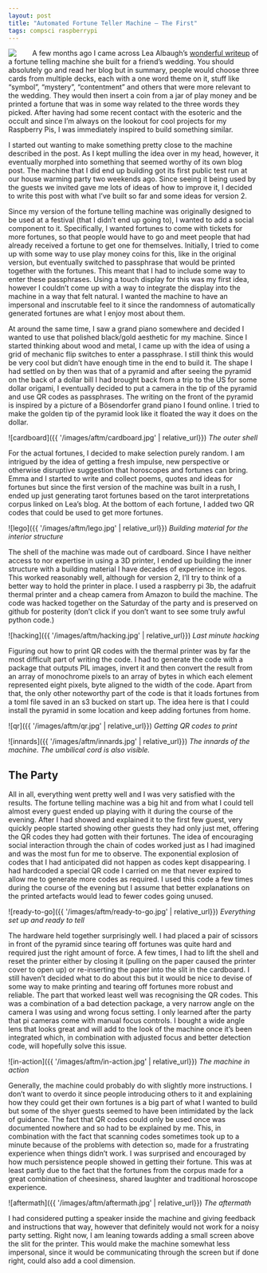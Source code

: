 ```yaml
---
layout: post
title: "Automated Fortune Teller Machine – The First"
tags: compsci raspberrypi
---
```

<img style="max-width: 50%; float: left; margin-right: 2rem; margin-top: 0;" src="{{ '/images/aftm/hero.jpg' | relative_url}}">

A few months ago I came across Lea Albaugh’s [wonderful writeup](http://lea.zone/fortune.html) of a fortune telling machine she built for a friend’s wedding. You should absolutely go and read her blog but in summary, people would choose three cards from multiple decks, each with a one word theme on it, stuff like “symbol”, “mystery”, “contentment” and others that were more relevant to the wedding. They would then insert a coin from a jar of play money and be printed a fortune that was in some way related to the three words they picked. After having had some recent contact with the esoteric and the occult and since I’m always on the lookout for cool projects for my Raspberry Pis, I was immediately inspired to build something similar.

I started out wanting to make something pretty close to the machine described in the post. As I kept mulling the idea over in my head, however, it eventually morphed into something that seemed worthy of its own blog post. The machine that I did end up building got its first public test run at our house warming party two weekends ago. Since seeing it being used by the guests we invited gave me lots of ideas of how to improve it, I decided to write this post with what I’ve built so far and some ideas for version 2.

Since my version of the fortune telling machine was originally designed to be used at a festival (that I didn’t end up going to), I wanted to add a social component to it. Specifically, I wanted fortunes to come with tickets for more fortunes, so that people would have to go and meet people that had already received a fortune to get one for themselves. Initially, I tried to come up with some way to use play money coins for this, like in the original version, but eventually switched to passphrase that would be printed together with the fortunes. This meant that I had to include some way to enter these passphrases. Using a touch display for this was my first idea, however I couldn’t come up with a way to integrate the display into the machine in a way that felt natural. I wanted the machine to have an impersonal and inscrutable feel to it since the randomness of automatically generated fortunes are what I enjoy most about them.

At around the same time, I saw a grand piano somewhere and decided I wanted to use that polished black/gold aesthetic for my machine. Since I started thinking about wood and metal, I came up with the idea of using a grid of mechanic flip switches to enter a passphrase. I still think this would be very cool but didn’t have enough time in the end to build it. The shape I had settled on by then was that of a pyramid and after seeing the pyramid on the back of a dollar bill I had brought back from a trip to the US for some dollar origami, I eventually decided to put a camera in the tip of the pyramid and use QR codes as passphrases. The writing on the front of the pyramid is inspired by a picture of a Bösendorfer grand piano I found online. I tried to make the golden tip of the pyramid look like it floated the way it does on the dollar.

![cardboard]({{ '/images/aftm/cardboard.jpg' | relative_url}})
*The outer shell*

For the actual fortunes, I decided to make selection purely random. I am intrigued by the idea of getting a fresh impulse, new perspective or otherwise disruptive suggestion that horoscopes and fortunes can bring. Emma and I started to write and collect poems, quotes and ideas for fortunes but since the first version of the machine was built in a rush, I ended up just generating tarot fortunes based on the tarot interpretations corpus linked on Lea’s blog. At the bottom of each fortune, I added two QR codes that could be used to get more fortunes.

![lego]({{ '/images/aftm/lego.jpg' | relative_url}})
*Building material for the interior structure*

The shell of the machine was made out of cardboard. Since I have neither access to nor expertise in using a 3D printer, I ended up building the inner structure with a building material I have decades of experience in: legos. This worked reasonably well, although for version 2, I’ll try to think of a better way to hold the printer in place. I used a raspberry pi 3b, the adafruit thermal printer and a cheap camera from Amazon to build the machine. The code was hacked together on the Saturday of the party and is preserved on github for posterity (don’t click if you don’t want to see some truly awful python code.)

![hacking]({{ '/images/aftm/hacking.jpg' | relative_url}})
*Last minute hacking*

Figuring out how to print QR codes with the thermal printer was by far the most difficult part of writing the code. I had to generate the code with a package that outputs PIL images, invert it and then convert the result from an array of monochrome pixels to an array of bytes in which each element represented eight pixels, byte aligned to the width of the code. Apart from that, the only other noteworthy part of the code is that it loads fortunes from a toml file saved in an s3 bucked on start up. The idea here is that I could install the pyramid in some location and keep adding fortunes from home.

![qr]({{ '/images/aftm/qr.jpg' | relative_url}})
*Getting QR codes to print*

![innards]({{ '/images/aftm/innards.jpg' | relative_url}})
*The innards of the machine. The umbilical cord is also visible.*

## The Party

All in all, everything went pretty well and I was very satisfied with the results. The fortune telling machine was a big hit and from what I could tell almost every guest ended up playing with it during the course of the evening. After I had showed and explained it to the first few guest, very quickly people started showing other guests they had only just met, offering the QR codes they had gotten with their fortunes. The idea of encouraging social interaction through the chain of codes worked just as I had imagined and was the most fun for me to observe. The exponential explosion of codes that I had anticipated did not happen as codes kept disappearing. I had hardcoded a special QR code I carried on me that never expired to allow me to generate more codes as required. I used this code a few times during the course of the evening but I assume that better explanations on the printed artefacts would lead to fewer codes going unused.

![ready-to-go]({{ '/images/aftm/ready-to-go.jpg' | relative_url}})
*Everything set up and ready to tell*

The hardware held together surprisingly well. I had placed a pair of scissors in front of the pyramid since tearing off fortunes was quite hard and required just the right amount of force. A few times, I had to lift the shell and reset the printer either by closing it (pulling on the paper caused the printer cover to open up) or re-inserting the paper into the slit in the cardboard. I still haven’t decided what to do about this but it would be nice to devise of some way to make printing and tearing off fortunes more robust and reliable. The part that worked least well was recognising the QR codes. This was a combination of a bad detection package, a very narrow angle on the camera I was using and wrong focus setting. I only learned after the party that pi cameras come with manual focus controls. I bought a wide angle lens that looks great and will add to the look of the machine once it’s been integrated which, in combination with adjusted focus and better detection code, will hopefully solve this issue.

![in-action]({{ '/images/aftm/in-action.jpg' | relative_url}})
*The machine in action*

Generally, the machine could probably do with slightly more instructions. I don’t want to overdo it since people introducing others to it and explaining how they could get their own fortunes is a big part of what I wanted to build but some of the shyer guests seemed to have been intimidated by the lack of guidance. The fact that QR codes could only be used once was documented nowhere and so had to be explained by me. This, in combination with the fact that scanning codes sometimes took up to a minute because of the problems with detection so, made for a frustrating experience when things didn’t work. I was surprised and encouraged by how much persistence people showed in getting their fortune. This was at least partly due to the fact that the fortunes from the corpus made for a great combination of cheesiness, shared laughter and traditional horoscope experience.

![aftermath]({{ '/images/aftm/aftermath.jpg' | relative_url}})
*The aftermath*

I had considered putting a speaker inside the machine and giving feedback and instructions that way, however that definitely would not work for a noisy party setting. Right now, I am leaning towards adding a small screen above the slit for the printer. This would make the machine somewhat less impersonal, since it would be communicating through the screen but if done right, could also add a cool dimension.
